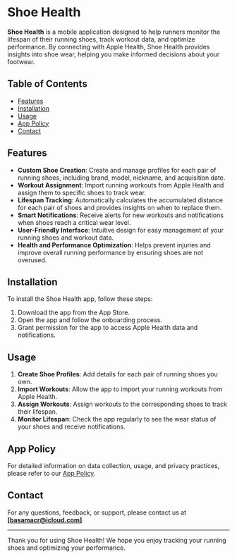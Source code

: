 # Shoe Health

**Shoe Health** is a mobile application designed to help runners monitor the lifespan of their running shoes, track workout data, and optimize performance. By connecting with Apple Health, Shoe Health provides insights into shoe wear, helping you make informed decisions about your footwear.

## Table of Contents

- [Features](#features)
- [Installation](#installation)
- [Usage](#usage)
- [App Policy](#app-policy)
- [Contact](#contact)

## Features

- **Custom Shoe Creation**: Create and manage profiles for each pair of running shoes, including brand, model, nickname, and acquisition date.
- **Workout Assignment**: Import running workouts from Apple Health and assign them to specific shoes to track wear.
- **Lifespan Tracking**: Automatically calculates the accumulated distance for each pair of shoes and provides insights on when to replace them.
- **Smart Notifications**: Receive alerts for new workouts and notifications when shoes reach a critical wear level.
- **User-Friendly Interface**: Intuitive design for easy management of your running shoes and workout data.
- **Health and Performance Optimization**: Helps prevent injuries and improve overall running performance by ensuring shoes are not overused.

## Installation

To install the Shoe Health app, follow these steps:

1. Download the app from the App Store.
2. Open the app and follow the onboarding process.
3. Grant permission for the app to access Apple Health data and notifications.

## Usage

1. **Create Shoe Profiles**: Add details for each pair of running shoes you own.
2. **Import Workouts**: Allow the app to import your running workouts from Apple Health.
3. **Assign Workouts**: Assign workouts to the corresponding shoes to track their lifespan.
4. **Monitor Lifespan**: Check the app regularly to see the wear status of your shoes and receive notifications.

## App Policy

For detailed information on data collection, usage, and privacy practices, please refer to our [App Policy](./APP_POLICY.md).

## Contact

For any questions, feedback, or support, please contact us at **[basamacr@icloud.com]**.

---

Thank you for using Shoe Health! We hope you enjoy tracking your running shoes and optimizing your performance.
